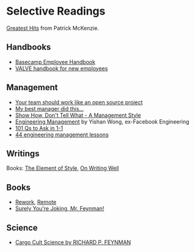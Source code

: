 # Selective Readings

[Greatest Hits](http://www.kalzumeus.com/greatest-hits) from Patrick McKenzie.

## Handbooks

- [Basecamp Employee Handbook](https://github.com/basecamp/handbook)
- [VALVE handbook for new employees](http://media.steampowered.com/apps/valve/Valve_NewEmployeeHandbook.pdf)

## Management

- [Your team should work like an open source project](http://2ndscale.com/rtomayko/2012/adopt-an-open-source-process-constraints)
- [My best manager did this...](http://ask.metafilter.com/300002/My-best-manager-did-this)
- [Show How, Don't Tell What - A Management Style](http://2ndscale.com/rtomayko/2012/management-style)
- [Engineering Management](http://algeri-wong.com/yishan/engineering-management.html) by Yishan Wong, ex-Facebook Engineering
- [101 Qs to Ask in 1-1](https://jasonevanish.com/2014/05/29/101-questions-to-ask-in-1-on-1s)
- [44 engineering management lessons](http://www.defmacro.org/2014/10/03/engman.html)

## Writings

Books: [The Element of Style][teos], [On Writing Well][owl]

[teos]: https://en.wikipedia.org/wiki/The_Elements_of_Style
[owl]: https://www.amazon.com/Writing-Well-Classic-Guide-Nonfiction/dp/0060891548

## Books

- [Rework](https://37signals.com/rework), [Remote](https://37signals.com/remote)
- [Surely You're Joking, Mr. Feynman!](https://en.wikipedia.org/wiki/Surely_You%27re_Joking,_Mr._Feynman!)

## Science

- [Cargo Cult Science by RICHARD P. FEYNMAN](http://calteches.library.caltech.edu/51/2/CargoCult.htm)
